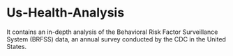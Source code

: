 # Us-Health-Analysis
It contains an in-depth analysis of the Behavioral Risk Factor Surveillance System (BRFSS) data, an annual survey conducted by the CDC in the United States. 
